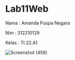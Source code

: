 # Lab11Web

Nama : Amanda Puspa Negara

Nim : 312210129

Kelas : TI.22.A1

![Screenshot (456)](https://github.com/amandaaaapn/Lab11Web/assets/115678845/3fcde144-1448-4732-bfb3-711e00269c98)
